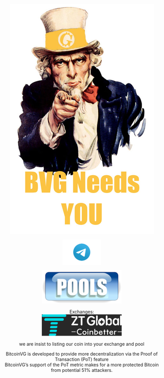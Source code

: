 <html>
  <body>
    <center>

<img src="ss.jpg"><br>

<a href="https://t.me/BitcoinVG"> <img src="Telegram_(software)-Logo.wine.png" width="120px" height="80px" /></a>  <br>
    
<a href="https://miningpoolstats.stream/bitcoinvg"> <img src="buttons_PNG129.jpg" width="250px" height="104px" /></a><br>



Exchanges: <br>
<a href="https://www.ztb.im/exchange?coin=BVG_USDT"> <img src="22w.jpg" width="250px" height="67px" /></a><br>

we are insist to listing our coin into your exchange and pool <br>
  <p>BitcoinVG is developed to provide more decentralization via the Proof of Transaction (PoT) feature <br>BitcoinVG’s support of the PoT metric makes for a more protected Bitcoin from potential 51% attackers.</p>
    </center>
</body>
</html>
 

